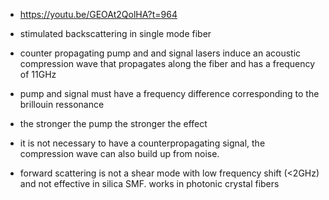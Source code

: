 
- https://youtu.be/GEOAt2QolHA?t=964

- stimulated backscattering in single mode fiber

- counter propagating pump and and signal lasers induce an acoustic
  compression wave that propagates along the fiber and has a frequency
  of 11GHz
  
- pump and signal must have a frequency difference corresponding to
  the brillouin ressonance

- the stronger the pump the stronger the effect

- it is not necessary to have a counterpropagating signal, the
  compression wave can also build up from noise.



- forward scattering is not a shear mode with low frequency shift
  (<2GHz) and not effective in silica SMF. works in photonic crystal
  fibers



